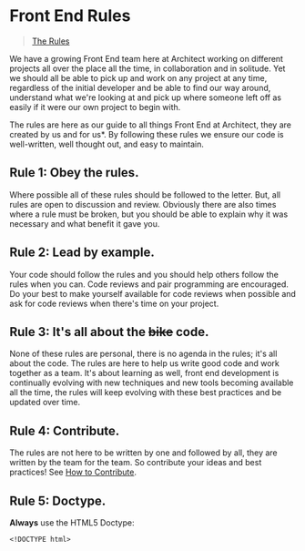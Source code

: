 Front End Rules
===============

> [The Rules](http://www.velominati.com/the-rules/)

We have a growing Front End team here at Architect working on different projects all over the place all the time, in collaboration and in solitude. Yet we should all be able to pick up and work on any project at any time, regardless of the initial developer and be able to find our way around, understand what we're looking at and pick up where someone left off as easily if it were our own project to begin with.

The rules are here as our guide to all things Front End at Architect, they are created by us and for us*. By following these rules we ensure our code is well-written, well thought out, and easy to maintain.

## Rule 1: Obey the rules.
Where possible all of these rules should be followed to the letter. But, all rules are open to discussion and review. Obviously there are also times where a rule must be broken, but you should be able to explain why it was necessary and what benefit it gave you.

## Rule 2: Lead by example.
Your code should follow the rules and you should help others follow the rules when you can. Code reviews and pair programming are encouraged. Do your best to make yourself available for code reviews when possible and ask for code reviews when there's time on your project.

## Rule 3: It's all about the ~~bike~~ code.
None of these rules are personal, there is no agenda in the rules; it's all about the code. The rules are here to help us write good code and work together as a team. It's about learning as well, front end development is continually evolving with new techniques and new tools becoming available all the time, the rules will keep evolving with these best practices and be updated over time.

## Rule 4: Contribute.
The rules are not here to be written by one and followed by all, they are written by the team for the team. So contribute your ideas and best practices! See [How to Contribute](docs/rules-for-contributing.md).

## Rule 5: Doctype.
**Always** use the HTML5 Doctype:

	<!DOCTYPE html>

